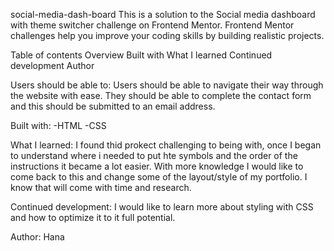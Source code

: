 social-media-dash-board
This is a solution to the Social media dashboard with theme switcher challenge on Frontend Mentor. Frontend Mentor challenges help you improve your coding skills by building realistic projects.

Table of contents
Overview
Built with
What I learned
Continued development
Author

Users should be able to:
Users should be able to navigate their way through the website with ease. They should be able to complete the contact form and this should be submitted to an email address. 

Built with:
-HTML
-CSS

What I learned:
I found thid prokect challenging to being with, once I began to understand where i needed to put hte symbols and the order of the instructions it became a lot easier. With more knowledge I would like to come back to this and change some of the layout/style of my portfolio. I know that will come with time and research.


Continued development:
I would like to learn more about styling with CSS and how to optimize it to it full potential. 

Author:
Hana
